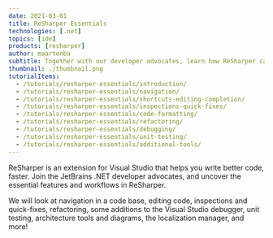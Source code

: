 ```yaml
---
date: 2021-03-01
title: ReSharper Essentials
technologies: [.net]
topics: [ide]
products: [resharper]
author: maartenba
subtitle: Together with our developer advocates, learn how ReSharper can help you write better code, faster.
thumbnail: ./thumbnail.png
tutorialItems:
  - /tutorials/resharper-essentials/introduction/
  - /tutorials/resharper-essentials/navigation/
  - /tutorials/resharper-essentials/shortcuts-editing-completion/
  - /tutorials/resharper-essentials/inspections-quick-fixes/
  - /tutorials/resharper-essentials/code-formatting/
  - /tutorials/resharper-essentials/refactoring/
  - /tutorials/resharper-essentials/debugging/
  - /tutorials/resharper-essentials/unit-testing/
  - /tutorials/resharper-essentials/additional-tools/
---
```


ReSharper is an extension for Visual Studio that helps you write better code, faster.
Join the JetBrains .NET developer advocates, and uncover the essential features and workflows in ReSharper.

We will look at navigation in a code base, editing code, inspections and quick-fixes, refactoring, some additions to the Visual Studio debugger, unit testing, architecture tools and diagrams, the localization manager, and more!
